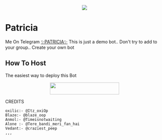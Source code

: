<p align="center">
    
</p>

<p align="center">
  <img src="https://telegra.ph/file/70023f0f9de0c34631333.jpg">
</p>

# Patricia
Me On Telegram [✨PATRICIA✨](https://t.me/Patricia_support)
This is just a demo bot.. Don't try to add to your group.. Create your own bot 
## How To Host
The easiest way to deploy this Bot
<p align="center"><a href="https://heroku.com/deploy?template=https://github.com/Bot-support/-"> <img src="https://img.shields.io/badge/Deploy%20To%20Heroku-black?style=for-the-badge&logo=heroku" width="220" height="38.45"/></a></p>
 
CREDITS
```
oxilic:- @Itz_oxiOp
Blaze:- @blaze_oop
Anmol:- @Timeisnotwaiting
Alone :- @Tere_bandi_meri_fan_hai
Vedant:- @craziest_peep
,,,
